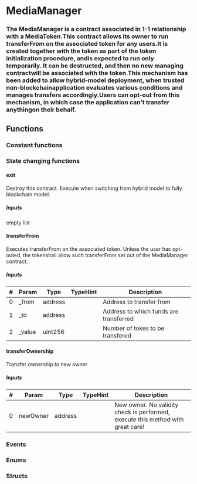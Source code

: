












# MediaManager

### The MediaManager is a contract associated in 1-1 relationship with a MediaToken.This contract allows its owner to run transferFrom on the associated token for any users.It is created together with the token as part of the token initialization procedure, andis expected to run only temporarily. It can be destructed, and then no new managing contractwill be associated with the token.This mechanism has been added to allow hybrid-model deployment, when trusted non-blockchainapplication evaluates various conditions and manages transfers accordingly.Users can opt-out from this mechanism, in which case the application can't transfer anythingon their behalf.



## Functions



### Constant functions





### State changing functions

#### exit

Destroy this contract. Execute when switching from hybrid model to fully blockchain model.


##### Inputs

empty list


#### transferFrom

Executes transferFrom on the associated token. Unless the user has opt-outed, the tokenshall allow such transferFrom set out of the MediaManager contract.


##### Inputs

|#  |Param|Type|TypeHint|Description|
|---|-----|----|--------|-----------|
|0|_from|address||Address to transfer from|
|1|_to|address||Address to which funds are transferred|
|2|_value|uint256||Number of tokes to be transfered|


#### transferOwnership

Transfer ownership to new owner


##### Inputs

|#  |Param|Type|TypeHint|Description|
|---|-----|----|--------|-----------|
|0|newOwner|address||New owner. No validity check is performed, execute this method with great care!|






### Events




### Enums




### Structs



